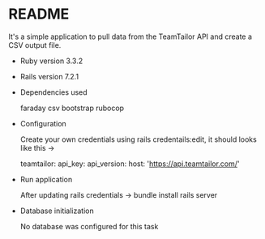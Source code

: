 # README

It's a simple application to pull data from the TeamTailor API and create a CSV output file. 

* Ruby version 3.3.2

* Rails version 7.2.1

* Dependencies used

  faraday
  csv
  bootstrap
  rubocop

* Configuration
  
  Create your own credentials using rails credentails:edit, it should looks like this ->

  teamtailor:
    api_key: <PASTE API KEY>
    api_version: <PASTE API VERSION>
    host: 'https://api.teamtailor.com/'

* Run application
  
  After updating rails credentials ->
  bundle install
  rails server 

* Database initialization
  
  No database was configured for this task
